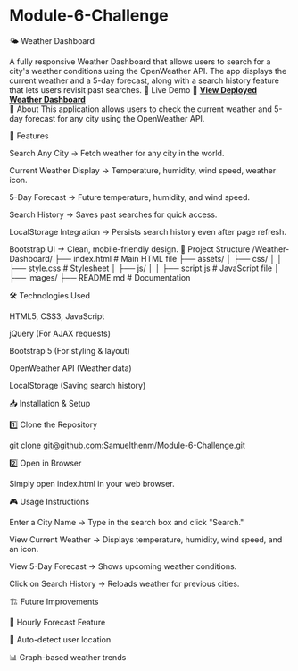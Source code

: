 # Module-6-Challenge
🌤️ Weather Dashboard

A fully responsive Weather Dashboard that allows users to search for a city's weather conditions using the OpenWeather API. The app displays the current weather and a 5-day forecast, along with a search history feature that lets users revisit past searches.
 🚀 Live Demo
🔗 **[View Deployed Weather Dashboard](https://liz0612.github.io/Weather-Dashboard/)**  
📌 About
This application allows users to check the current weather and 5-day forecast for any city using the OpenWeather API.

🚀 Features

Search Any City → Fetch weather for any city in the world.

Current Weather Display → Temperature, humidity, wind speed, weather icon.

5-Day Forecast → Future temperature, humidity, and wind speed.

Search History → Saves past searches for quick access.

LocalStorage Integration → Persists search history even after page refresh.

Bootstrap UI → Clean, mobile-friendly design.
📂 Project Structure
/Weather-Dashboard/
├── index.html            # Main HTML file
├── assets/
│   ├── css/
│   │   ├── style.css     # Stylesheet
│   ├── js/
│   │   ├── script.js     # JavaScript file
│   ├── images/
├── README.md             # Documentation

🛠️ Technologies Used

HTML5, CSS3, JavaScript

jQuery (For AJAX requests)

Bootstrap 5 (For styling & layout)

OpenWeather API (Weather data)

LocalStorage (Saving search history)

📥 Installation & Setup

1️⃣ Clone the Repository

git clone git@github.com:Samuelthenm/Module-6-Challenge.git

2️⃣ Open in Browser

Simply open index.html in your web browser.



🎮 Usage Instructions

Enter a City Name → Type in the search box and click "Search."

View Current Weather → Displays temperature, humidity, wind speed, and an icon.

View 5-Day Forecast → Shows upcoming weather conditions.

Click on Search History → Reloads weather for previous cities.


🏗️ Future Improvements

🔄 Hourly Forecast Feature

📍 Auto-detect user location

📊 Graph-based weather trends


